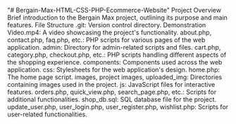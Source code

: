 "# Bergain-Max-HTML-CSS-PHP-Ecommerce-Website" 
Project Overview
Brief introduction to the Bergain Max project, outlining its purpose and main features.
File Structure
.git: Version control directory.
Demonstration Video.mp4: A video showcasing the project's functionality.
about.php, contact.php, faq.php, etc.: PHP scripts for various pages of the web application.
admin: Directory for admin-related scripts and files.
cart.php, category.php, checkout.php, etc.: PHP scripts handling different aspects of the shopping experience.
components: Components used across the web application.
css: Stylesheets for the web application's design.
home.php: The home page script.
images, project images, uploaded_img: Directories containing images used in the project.
js: JavaScript files for interactive features.
orders.php, quick_view.php, search_page.php, etc.: Scripts for additional functionalities.
shop_db.sql: SQL database file for the project.
update_user.php, user_login.php, user_register.php, wishlist.php: Scripts for user-related functionalities.
